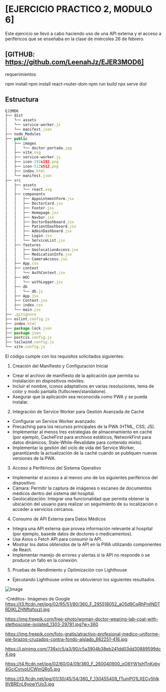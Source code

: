 # [EJERCICIO PRACTICO 2, MODULO 6]

Este ejercicio se llevó a cabo haciendo uso de una API externa y el acceso a periféricos que se enseñaba en la clase de miércoles 26 de febrero.

## [GITHUB: https://github.com/LeenahJz/EJER3MOD6]

requerimientos

npm install
npm install react-router-dom
npm run build
npx serve dist

## Estructura

```js
EJ3MD6
├── dist
│   └── assets
│   └── service-worker.js
│   └── manifest.json
├── node_Modules
├── public
│   ├── images
│   │   └── doctor-portada.jpg
│   ├── vite.svg
│   ├── service-worker.js
│   ├── icon-192x192.png
│   ├── icon-512x512.png
│   ├── index.html
│   └── manifest.json
├── src
│   ├── assets
│   │   └── react.svg
│   ├── components
│   │   ├── AppointmentForm.jsx
│   │   ├── DoctorCard.jsx
│   │   ├── Footer.jsx
│   │   ├── Homepage.jsx
│   │   ├── Navbar.jsx
│   │   ├── DoctorDashboard.jsx
│   │   ├── PatientDashboard.jsx
│   │   ├── AdminDashboard.jsx
│   │   ├── Login.jsx
│   │   └── ServiceList.jsx
│   ├── features
│   │   ├── GeolocationAccess.jsx
│   │   ├── MedicationInfo.jsx
│   │   └── CameraAccess.jsx
│   ├── App.css
│   ├── context
│   │   └── AuthContext.jsx
│   ├── HOC
│   │   └── withLogger.jsx
│   ├── db
│   │   └── db.js
│   ├── App.jsx
│   ├── Context.jsx
│   ├── index.css
│   └── main.jsx
├── .gitignore
├── eslint.config.js
├── index.html
├── package-lock.json
├── package.json
├── postcss.config.js
├── tailwind.config.js
└── vite.config.js
```

El código cumple con los requisitos solicitados siguientes:

1. Creación del Manifiesto y Configuración Inicial

- Crear el archivo de manifiesto de la aplicación que permita su instalación en dispositivos móviles:
- Incluir el nombre, iconos adaptativos en varias resoluciones, tema de color y modo pantalla (fullscreen/standalone).
- Asegurar que la aplicación sea reconocida como PWA y se pueda instalar.

2. Integración de Service Worker para Gestión Avanzada de Caché

- Configurar un Service Worker avanzado:
- Precaching para los recursos principales de la PWA (HTML, CSS, JS).
- Implementar al menos tres estrategias de almacenamiento en caché (por ejemplo, CacheFirst para archivos estáticos, NetworkFirst para datos dinámicos, Stale-While-Revalidate para contenido mixto).
- Implementar la gestión del ciclo de vida del Service Worker, garantizando la
actualización de la caché cuando se publiquen nuevas versiones de la PWA.

3. Acceso a Periféricos del Sistema Operativo 

- Implementar el acceso a al menos uno de los siguientes periféricos del dispositivo:
- Cámara: Permitir la captura de imágenes o escaneo de documentos médicos dentro del sistema del hospital.
- Geolocalización: Integrar una funcionalidad que permita obtener la ubicación
del usuario para realizar un seguimiento de su localización o acceder a servicios
cercanos.

4. Consumo de API Externa para Datos Médicos

- Integra una API externa que provea información relevante al hospital (por ejemplo, basede datos de doctores o medicamentos).
- Usa Axios o Fetch API para consumir la API.
- Mostrar los datos obtenidos de la API en la PWA utilizando componentes de React.
- Implementar manejo de errores y alertas si la API no responde o se produce un
fallo en la conexión.

5. Pruebas de Rendimiento y Optimización con Lighthouse

- Ejecutando Lighthouse online se obtuvieron los siguientes resultados.

![Image](https://github.com/user-attachments/assets/4db0eef1-4882-4792-ab5c-eb0c2f890549)

-Créditos-
Imágenes de Google
https://t3.ftcdn.net/jpg/02/95/51/80/360_F_295518052_aO5d9CqRhPnjlNDTRDjKLZHNftqfsxzI.jpg

https://img.freepik.com/free-photo/woman-doctor-wearing-lab-coat-with-stethoscope-isolated_1303-29791.jpg?w=360

https://img.freepik.com/foto-gratis/atractivo-profesional-medico-uniforme-pie-brazos-cruzados-contra-fondo-aislado_662251-416.jpg

https://i.pinimg.com/736x/c5/a3/90/c5a3904b38eb241dd03dd30889599dc4.jpg

https://t4.ftcdn.net/jpg/02/60/04/09/360_F_260040900_oO6YW1sHTnKxby4GcjCvtypUCWjnQRg5.jpg

https://t3.ftcdn.net/jpg/01/30/45/54/360_F_130455409_fTuinPO1LXECv5hlk9VBREnL6yowYUo3.jpg


